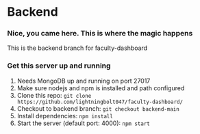 # Backend

### Nice, you came here. This is where the magic happens

This is the backend branch for faculty-dashboard


### Get this server up and running
<ol>
    <li>Needs MongoDB up and running on port 27017</li>
    <li>Make sure nodejs and npm is installed and path configured</li>
    <li>Clone this repo: <code>git clone https://github.com/lightningbolt047/faculty-dashboard/</code></li>
    <li>Checkout to backend branch: <code>git checkout backend-main</code></li>
    <li>Install dependencies: <code>npm install</code></li>
    <li>Start the server (default port: 4000): <code>npm start</code></li>
</ol>